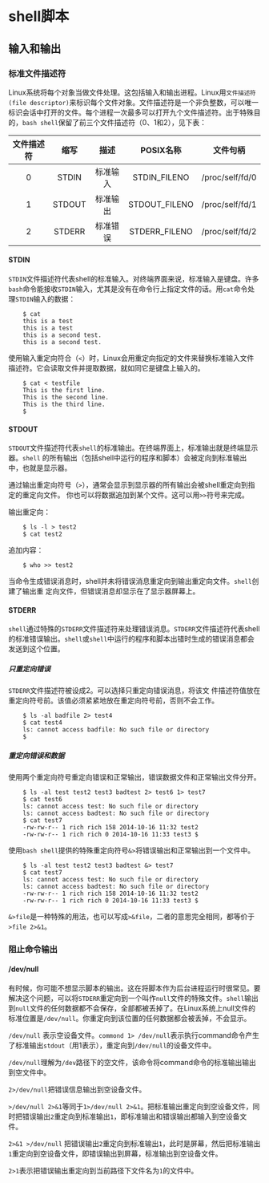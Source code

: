 # shell脚本

## 输入和输出

### 标准文件描述符
Linux系统将每个对象当做文件处理。这包括输入和输出进程。Linux用`文件描述符(file descriptor)`来标识每个文件对象。文件描述符是一个非负整数，可以唯一标识会话中打开的文件。每个进程一次最多可以打开九个文件描述符。出于特殊目的，`bash shell`保留了前三个文件描述符（0、1和2），见下表：

| 文件描述符 |  缩写  |   描述   |   POSIX名称   |    文件句柄     |
| :--------: | :----: | :------: | :-----------: | :-------------: |
|     0      | STDIN  | 标准输入 | STDIN_FILENO  | /proc/self/fd/0 |
|     1      | STDOUT | 标准输出 | STDOUT_FILENO | /proc/self/fd/1 |
|     2      | STDERR | 标准错误 | STDERR_FILENO | /proc/self/fd/2 |

#### STDIN
`STDIN`文件描述符代表shell的标准输入。对终端界面来说，标准输入是键盘。许多`bash`命令能接收`STDIN`输入，尤其是没有在命令行上指定文件的话。用`cat`命令处理`STDIN`输入的数据：
```shell
    $ cat 
    this is a test 
    this is a test 
    this is a second test. 
    this is a second test.
```

使用输入重定向符合（`<`）时，Linux会用重定向指定的文件来替换标准输入文件描述符。它会读取文件并提取数据，就如同它是键盘上输入的。
```shell
    $ cat < testfile 
    This is the first line. 
    This is the second line. 
    This is the third line. 
    $
```

#### STDOUT
`STDOUT`文件描述符代表`shell`的标准输出。在终端界面上，标准输出就是终端显示器。`shell` 的所有输出（包括shell中运行的程序和脚本）会被定向到标准输出中，也就是显示器。

通过输出重定向符号（`>`），通常会显示到显示器的所有输出会被shell重定向到指定的重定向文件。 你也可以将数据追加到某个文件。这可以用`>>`符号来完成。

输出重定向：
```shell
    $ ls -l > test2 
    $ cat test2
```

追加内容：
```shell
    $ who >> test2
```

当命令生成错误消息时，shell并未将错误消息重定向到输出重定向文件。`shell`创建了输出重 定向文件，但错误消息却显示在了显示器屏幕上。

#### STDERR
`shell`通过特殊的`STDERR`文件描述符来处理错误消息。`STDERR`文件描述符代表shell的标准错误输出。`shell`或`shell`中运行的程序和脚本出错时生成的错误消息都会发送到这个位置。

##### 只重定向错误
`STDERR`文件描述符被设成2。可以选择只重定向错误消息，将该文 件描述符值放在重定向符号前。该值必须紧紧地放在重定向符号前，否则不会工作。
```shell
    $ ls -al badfile 2> test4 
    $ cat test4 
    ls: cannot access badfile: No such file or directory 
    $
```

##### 重定向错误和数据
使用两个重定向符号重定向错误和正常输出，错误数据文件和正常输出文件分开。
```shell
    $ ls -al test test2 test3 badtest 2> test6 1> test7 
    $ cat test6 
    ls: cannot access test: No such file or directory 
    ls: cannot access badtest: No such file or directory 
    $ cat test7
    -rw-rw-r-- 1 rich rich 158 2014-10-16 11:32 test2
    -rw-rw-r-- 1 rich rich 0 2014-10-16 11:33 test3 $
``` 

使用`bash shell`提供的特殊重定向符号`&>`将错误输出和正常输出到一个文件中。
```shell
    $ ls -al test test2 test3 badtest &> test7 
    $ cat test7 
    ls: cannot access test: No such file or directory 
    ls: cannot access badtest: No such file or directory
    -rw-rw-r-- 1 rich rich 158 2014-10-16 11:32 test2
    -rw-rw-r-- 1 rich rich 0 2014-10-16 11:33 test3 $
```

`&>file`是一种特殊的用法，也可以写成`>&file`，二者的意思完全相同，都等价于`>file 2>&1`。

### 阻止命令输出

#### /dev/null
有时候，你可能不想显示脚本的输出。这在将脚本作为后台进程运行时很常见。要解决这个问题，可以将`STDERR`重定向到一个叫作`null`文件的特殊文件。`shell`输出到`null`文件的任何数据都不会保存，全部都被丢掉了。在Linux系统上null文件的标准位置是`/dev/null`。你重定向到该位置的任何数据都会被丢掉，不会显示。

`/dev/null` 表示空设备文件。`commond 1> /dev/null`表示执行command命令产生了标准输出`stdout`（用1表示），重定向到`/dev/null`的设备文件中。

`/dev/null`理解为`/dev`路径下的空文件，该命令将command命令的标准输出输出到空文件中。

`2>/dev/null`把错误信息输出到空设备文件。

`>/dev/null 2>&1`等同于`1>/dev/null 2>&1`。把标准输出重定向到空设备文件，同时把错误输出`2`重定向到标准输出`1`，即标准输出和错误输出都输入到空设备文件。

`2>&1 >/dev/null` 把错误输出`2`重定向到标准输出`1`，此时是屏幕，然后把标准输出`1`重定向到空设备文件，即错误输出到屏幕，标准输出到空设备文件。

`2>1`表示把错误输出重定向到当前路径下文件名为`1`的文件中。
